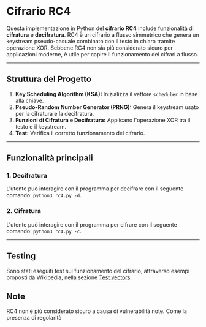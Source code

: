 # Cifrario RC4

Questa implementazione in Python del **cifrario RC4** include funzionalità di **cifratura** e **decifratura**. RC4 è un cifrario a flusso simmetrico che genera un keystream pseudo-casuale combinato con il testo in chiaro tramite operazione XOR. Sebbene RC4 non sia più considerato sicuro per applicazioni moderne, è utile per capire il funzionamento dei cifrari a flusso.

---

## **Struttura del Progetto**

1. **Key Scheduling Algorithm (KSA):** Inizializza il vettore `scheduler` in base alla chiave.
2. **Pseudo-Random Number Generator (PRNG):** Genera il keystream usato per la cifratura e la decifratura.
3. **Funzioni di Cifratura e Decifratura:** Applicano l'operazione XOR tra il testo e il keystream.
4. **Test:** Verifica il corretto funzionamento del cifrario.

---

## **Funzionalità principali**

### **1. Decifratura**

L'utente può interagire con il programma per decifrare con il seguente comando: `python3 rc4.py -d`.

### **2. Cifratura**

L'utente può interagire con il programma per cifrare con il seguente comando: `python3 rc4.py -c`.

---

## **Testing**

Sono stati eseguiti test sul funzionamento del cifrario, attraverso esempi proposti da Wikipedia, nella sezione [Test vectors]("https://en.wikipedia.org/wiki/RC4").

## **Note**

RC4 non è più considerato sicuro a causa di vulnerabilità note. Come la presenza di regolarità
